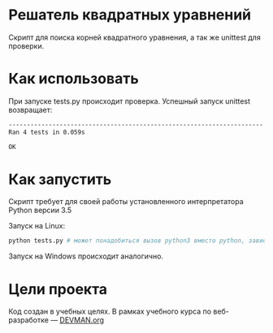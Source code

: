 # Решатель квадратных уравнений

Скрипт для поиска корней квадратного уравнения, а так же unittest для проверки.

# Как использовать

При запуске tests.py происходит проверка. Успешный запуск unittest возвращает:

```bash
----------------------------------------------------------------------
Ran 4 tests in 0.059s

OK
```

# Как запустить

Скрипт требует для своей работы установленного интерпретатора Python версии 3.5

Запуск на Linux:

```bash
python tests.py # может понадобиться вызов python3 вместо python, зависит от настроек операционной системы
```

Запуск на Windows происходит аналогично.

# Цели проекта

Код создан в учебных целях. В рамках учебного курса по веб-разработке ― [DEVMAN.org](https://devman.org)
